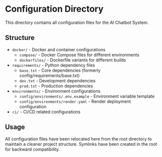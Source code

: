 # Configuration Directory

This directory contains all configuration files for the AI Chatbot System.

## Structure

- `docker/` - Docker and container configurations
  - `compose/` - Docker Compose files for different environments
  - `dockerfiles/` - Dockerfile variants for different builds
- `requirements/` - Python dependency files
  - `base.txt` - Core dependencies (formerly config/requirements/base.txt)
  - `dev.txt` - Development dependencies
  - `prod.txt` - Production dependencies  
- `environments/` - Environment configurations
  - `config/environments/.env.example` - Environment variable template
  - `config/environments/render.yaml` - Render deployment configuration
- `ci/` - CI/CD related configurations

## Usage

All configuration files have been relocated here from the root directory to maintain a cleaner project structure. Symlinks have been created in the root for backward compatibility.